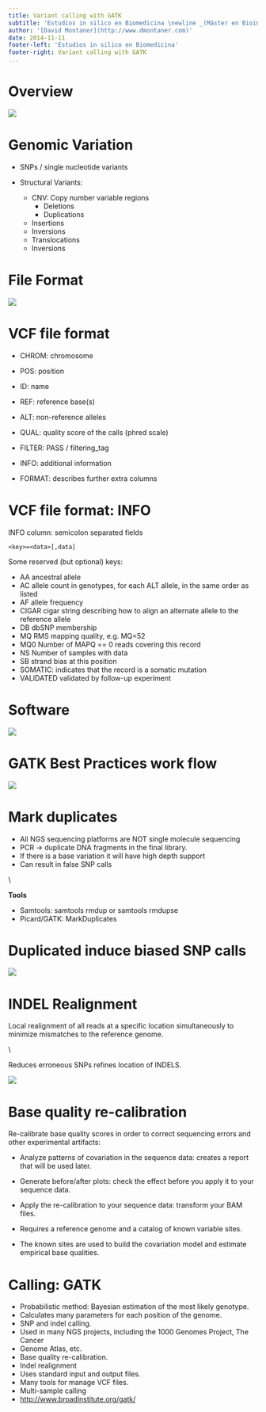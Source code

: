 ```yaml
---
title: Variant calling with GATK
subtitle: 'Estudios in silico en Biomedicina \newline _(Máster en Bioinformática, Universidad de Valencia)_'
author: '[David Montaner](http://www.dmontaner.com)'
date: 2014-11-11
footer-left: 'Estudios in silico en Biomedicina'
footer-right: Variant calling with GATK
...
```




Overview
================================================================================

![](images/variant_calling1.png)




Genomic Variation
================================================================================

- SNPs / single nucleotide variants

- Structural Variants:
    + CNV: Copy number variable regions
        * Deletions
        * Duplications
    + Insertions
    + Inversions
    + Translocations
    + Inversions





File Format
================================================================================

![](images/variant_calling2.png)


VCF file format
================================================================================

- CHROM: chromosome
- POS: position
- ID: name
- REF: reference base(s)
- ALT: non-reference alleles

- QUAL: quality score of the calls (phred scale)
- FILTER: PASS / filtering_tag
- INFO: additional information 

- FORMAT: describes further extra columns



VCF file format: INFO
================================================================================

INFO column: semicolon separated fields

    <key>=<data>[,data]

Some reserved (but optional) keys:

- AA ancestral allele
- AC allele count in genotypes, for each ALT allele, in the same order as listed
- AF allele frequency
- CIGAR cigar string describing how to align an alternate allele to the reference allele
- DB dbSNP membership
- MQ RMS mapping quality, e.g. MQ=52
- MQ0 Number of MAPQ == 0 reads covering this record
- NS Number of samples with data
- SB strand bias at this position
- SOMATIC: indicates that the record is a somatic mutation
- VALIDATED validated by follow-up experiment




Software
================================================================================

![](images/variant_calling3.png)




GATK Best Practices work flow
================================================================================


![](images/variant_calling4.png)


Mark duplicates
================================================================================

- All NGS sequencing platforms are NOT single molecule sequencing
- PCR -> duplicate DNA fragments in the final library.
- If there is a base variation it will have high depth support
- Can result in false SNP calls

\ 

__Tools__

- Samtools: samtools rmdup or samtools rmdupse
- Picard/GATK: MarkDuplicates




Duplicated induce biased SNP calls
================================================================================

![](images/variant_calling5.png)



INDEL Realignment
================================================================================

Local realignment of all reads at a specific location simultaneously 
to minimize mismatches to the reference genome.

\ 

Reduces erroneous SNPs refines location of INDELS.

![](images/variant_calling6.png)


Base quality re-calibration
================================================================================


Re-calibrate base quality scores in order to correct sequencing 
errors and other experimental artifacts:

- Analyze patterns of covariation in the sequence data: 
  creates a report that will be used later.
- Generate before/after plots: 
  check the effect before you apply it to your sequence data.
- Apply the re-calibration to your sequence data:
  transform your BAM files.

- Requires a reference genome and a catalog of known variable sites.
- The known sites are used to build the covariation model and estimate empirical base qualities.




Calling: GATK
================================================================================

- Probabilistic method: Bayesian estimation of the most likely genotype.
- Calculates many parameters for each position of the genome.
- SNP and indel calling.
- Used in many NGS projects, including the 1000 Genomes Project, The Cancer
- Genome Atlas, etc.
- Base quality re-calibration.
- Indel realignment
- Uses standard input and output files.
- Many tools for manage VCF files.
- Multi-sample calling
- <http://www.broadinstitute.org/gatk/>
